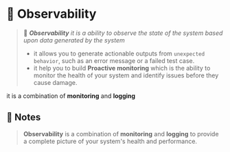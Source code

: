 # 👀 **Observability**

> 📖  _**Observability** it is a ability to observe the state of the system based upon data generated by the system_
>
> - it allows you to generate actionable outputs from `unexpected behavior`, such as an error message or a failed test case.
> - it help you to build **Proactive monitoring** which is the ability to monitor the health of your system and identify issues before they cause damage.

it is a combination of **monitoring** and **logging**

## 📒 Notes

> **Observability** is a combination of **monitoring** and **logging** to provide a complete picture of your system's health and performance.